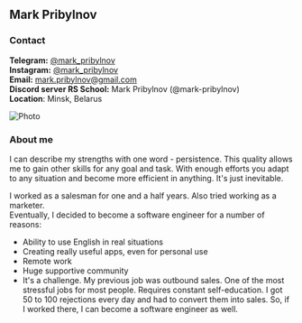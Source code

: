 ## Mark Pribylnov

### Contact

**Telegram:** [@mark_pribylnov](https://t.me/mark_pribylnov)  
**Instagram:** [@mark_pribylnov](https://instagram.com/mark_pribylnov)  
**Email:** mark.pribylnov@gmail.com  
**Discord server RS School:** Mark Pribylnov (@mark-pribylnov)  
**Location**: Minsk, Belarus

![Photo](./Photo.jpg)

### About me

I can describe my strengths with one word - persistence.
This quality allows me to gain other skills for any goal and task. With enough efforts you adapt to any situation and become more efficient in anything. It's just inevitable.

I worked as a salesman for one and a half years. Also tried working as a marketer.  
Eventually, I decided to become a software engineer for a number of reasons:

- Ability to use English in real situations
- Creating really useful apps, even for personal use
- Remote work
- Huge supportive community
- It's a challenge. My previous job was outbound sales. One of the most stressful jobs for most people. Requires constant self-education. I got 50 to 100 rejections every day and had to convert them into sales. So, if I worked there, I can become a software engineer as well.
